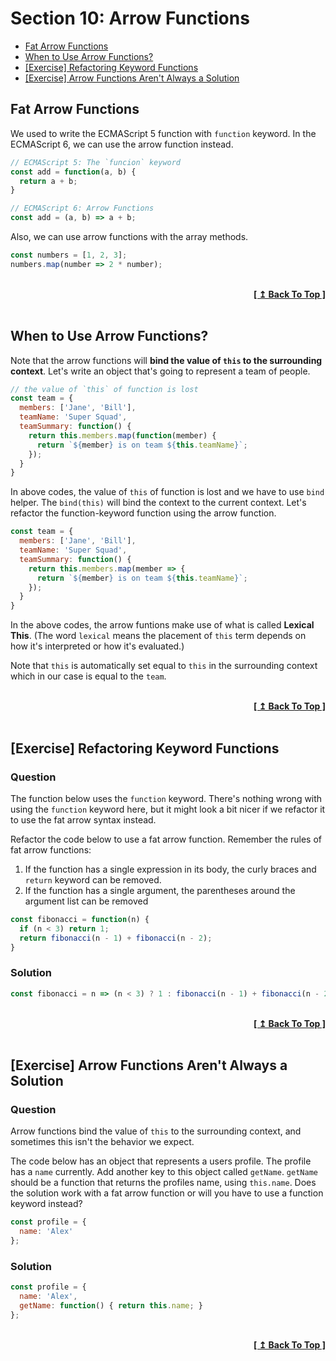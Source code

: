 # Section 10: Arrow Functions

- [Fat Arrow Functions](#fat-arrow-functions)
- [When to Use Arrow Functions?](#when-to-use-arrow-functions)
- [[Exercise] Refactoring Keyword Functions](#exercise-refactoring-keyword-functions)
- [[Exercise] Arrow Functions Aren't Always a Solution](#exercise-arrow-functions-arent-always-a-solution)

## Fat Arrow Functions

We used to write the ECMAScript 5 function with `function` keyword. In the ECMAScript 6, we can use the arrow function instead.

```javascript
// ECMAScript 5: The `funcion` keyword
const add = function(a, b) {
  return a + b;
}

// ECMAScript 6: Arrow Functions
const add = (a, b) => a + b;
```

Also, we can use arrow functions with the array methods.

```javascript
const numbers = [1, 2, 3];
numbers.map(number => 2 * number);
```

<br/>
<div align="right">
  <b><a href="#section-10-arrow-functions">[ ↥ Back To Top ]</a></b>
</div>
<br/>

## When to Use Arrow Functions?

Note that the arrow functions will **bind the value of `this` to the surrounding context**. Let's write an object that's going to represent a team of people.

```javascript
// the value of `this` of function is lost
const team = {
  members: ['Jane', 'Bill'],
  teamName: 'Super Squad',
  teamSummary: function() {
    return this.members.map(function(member) {
      return `${member} is on team ${this.teamName}`;
    });
  }
}
```

In above codes, the value of `this` of function is lost and we have to use `bind` helper. The `bind(this)` will bind the context to the current context. Let's refactor the function-keyword function using the arrow function.

```javascript
const team = {
  members: ['Jane', 'Bill'],
  teamName: 'Super Squad',
  teamSummary: function() {
    return this.members.map(member => {
      return `${member} is on team ${this.teamName}`;
    });
  }
}
```

In the above codes, the arrow funtions make use of what is called **Lexical This**. (The word `lexical` means the placement of `this` term depends on how it's interpreted or how it's evaluated.)

Note that `this` is automatically set equal to `this` in the surrounding context which in our case is equal to the `team`.

<br/>
<div align="right">
  <b><a href="#section-10-arrow-functions">[ ↥ Back To Top ]</a></b>
</div>
<br/>

## [Exercise] Refactoring Keyword Functions

### Question

The function below uses the `function` keyword. There's nothing wrong with using the `function` keyword here, but it might look a bit nicer if we refactor it to use the fat arrow syntax instead.

Refactor the code below to use a fat arrow function. Remember the rules of fat arrow functions:

1. If the function has a single expression in its body, the curly braces and `return` keyword can be removed.
2. If the function has a single argument, the parentheses around the argument list can be removed

```javascript
const fibonacci = function(n) {
  if (n < 3) return 1;
  return fibonacci(n - 1) + fibonacci(n - 2);
}
```

### Solution

```javascript
const fibonacci = n => (n < 3) ? 1 : fibonacci(n - 1) + fibonacci(n - 2);
```

<br/>
<div align="right">
  <b><a href="#section-10-arrow-functions">[ ↥ Back To Top ]</a></b>
</div>
<br/>

## [Exercise] Arrow Functions Aren't Always a Solution

### Question

Arrow functions bind the value of `this` to the surrounding context, and sometimes this isn't the behavior we expect.

The code below has an object that represents a users profile. The profile has a `name` currently. Add another key to this object called `getName`.  `getName` should be a function that returns the profiles name, using `this.name`. Does the solution work with a fat arrow function or will you have to use a function keyword instead?

```javascript
const profile = {
  name: 'Alex'
};
```

### Solution

```javascript
const profile = {
  name: 'Alex',
  getName: function() { return this.name; }
};
```

<br/>
<div align="right">
  <b><a href="#section-10-arrow-functions">[ ↥ Back To Top ]</a></b>
</div>
<br/>